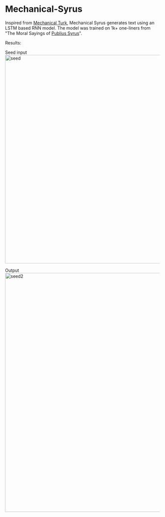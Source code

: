 # Mechanical-Syrus
Inspired from [Mechanical Turk](https://en.wikipedia.org/wiki/Mechanical_Turk), Mechanical Syrus generates text using an LSTM based RNN model. The model was trained on 1k+ one-liners from "The Moral Sayings of [Publius Syrus](https://en.wikipedia.org/wiki/Publilius_Syrus)".

Results:

Seed input
<img width="676" alt="seed" src="https://user-images.githubusercontent.com/72981484/131971909-2fbb1b23-61c8-4652-a1d7-2428d42d6973.png">

Output
<img width="775" alt="seed2" src="https://user-images.githubusercontent.com/72981484/131972066-1c15bc82-9e7c-4060-a59a-b11fd1159243.png">
